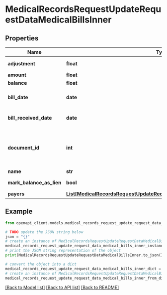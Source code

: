 # MedicalRecordsRequestUpdateRequestDataMedicalBillsInner


## Properties

Name | Type | Description | Notes
------------ | ------------- | ------------- | -------------
**adjustment** | **float** | Adjustment for Medical Bill. | [optional] 
**amount** | **float** | Amount for Medical Bill. | [optional] 
**balance** | **float** | Balance for Medical Bill. | [optional] 
**bill_date** | **date** | Bill date for Medical Bill. (Expects an ISO-8601 date). | [optional] 
**bill_received_date** | **date** | Bill received date for Medical Bill. (Expects an ISO-8601 date). | [optional] 
**document_id** | **int** | The unique identifier for a single Damage associated with the MedicalRecordsRequest. The keyword &#x60;null&#x60; is not valid for this field. | [optional] 
**name** | **str** | Name for Medical Bill. | [optional] 
**mark_balance_as_lien** | **bool** | Setting the balance of the Medical Bill as a lien. | [optional] 
**payers** | [**List[MedicalRecordsRequestUpdateRequestDataMedicalBillsInnerPayersInner]**](MedicalRecordsRequestUpdateRequestDataMedicalBillsInnerPayersInner.md) |  | [optional] 

## Example

```python
from openapi_client.models.medical_records_request_update_request_data_medical_bills_inner import MedicalRecordsRequestUpdateRequestDataMedicalBillsInner

# TODO update the JSON string below
json = "{}"
# create an instance of MedicalRecordsRequestUpdateRequestDataMedicalBillsInner from a JSON string
medical_records_request_update_request_data_medical_bills_inner_instance = MedicalRecordsRequestUpdateRequestDataMedicalBillsInner.from_json(json)
# print the JSON string representation of the object
print(MedicalRecordsRequestUpdateRequestDataMedicalBillsInner.to_json())

# convert the object into a dict
medical_records_request_update_request_data_medical_bills_inner_dict = medical_records_request_update_request_data_medical_bills_inner_instance.to_dict()
# create an instance of MedicalRecordsRequestUpdateRequestDataMedicalBillsInner from a dict
medical_records_request_update_request_data_medical_bills_inner_from_dict = MedicalRecordsRequestUpdateRequestDataMedicalBillsInner.from_dict(medical_records_request_update_request_data_medical_bills_inner_dict)
```
[[Back to Model list]](../README.md#documentation-for-models) [[Back to API list]](../README.md#documentation-for-api-endpoints) [[Back to README]](../README.md)


